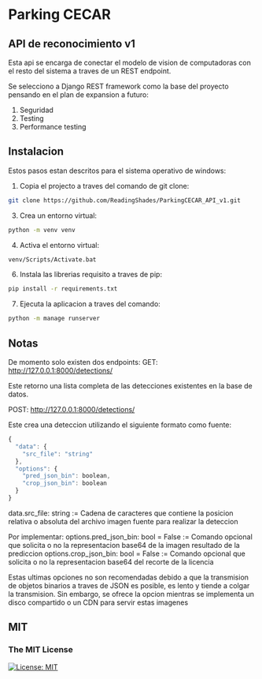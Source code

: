 # Parking CECAR
## API de reconocimiento v1
Esta api se encarga de conectar el modelo de vision de computadoras con el resto del sistema a traves de un REST endpoint.

Se selecciono a Django REST framework como la base del proyecto pensando en el plan de expansion a futuro:
1. Seguridad
2. Testing
3. Performance testing

## Instalacion
Estos pasos estan descritos para el sistema operativo de windows:

1. Copia el projecto a traves del comando de git clone:
```bash
git clone https://github.com/ReadingShades/ParkingCECAR_API_v1.git
```
3. Crea un entorno virtual: 
```bash
python -m venv venv
```
4. Activa el entorno virtual:
```bash
venv/Scripts/Activate.bat
```
6. Instala las librerias requisito a traves de pip:
```bash
pip install -r requirements.txt
```
7. Ejecuta la aplicacion a traves del comando:
```bash
python -m manage runserver
```

## Notas
De momento solo existen dos endpoints:
GET:
http://127.0.0.1:8000/detections/

Este retorno una lista completa de las detecciones existentes en la base de datos.

POST:
http://127.0.0.1:8000/detections/

Este crea una deteccion utilizando el siguiente formato como fuente:

```javascript
{
  "data": {
    "src_file": "string"
  },
  "options": {
    "pred_json_bin": boolean,
    "crop_json_bin": boolean
  }
}
```
data.src_file: string := Cadena de caracteres que contiene la posicion relativa o absoluta del archivo imagen fuente para realizar la deteccion

Por implementar:
options.pred_json_bin: bool = False := Comando opcional que solicita o no la representacion base64 de la imagen resultado de la prediccion
options.crop_json_bin: bool = False := Comando opcional que solicita o no la representacion base64 del recorte de la licencia 

Estas ultimas opciones no son recomendadas debido a que la transmision de objetos binarios a traves de JSON es posible, es lento y tiende a colgar la transmision. 
Sin embargo, se ofrece la opcion mientras se implementa un disco compartido o un CDN para servir estas imagenes

## MIT
### The MIT License
[![License: MIT](https://img.shields.io/badge/License-MIT-yellow.svg)](https://opensource.org/licenses/MIT)
